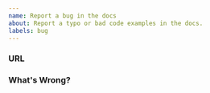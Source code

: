 ```yaml
---
name: Report a bug in the docs
about: Report a typo or bad code examples in the docs.
labels: bug
---
```


### URL
<!-- What's the URL of the page with a problem? -->

### What's Wrong?
<!-- What problem did you find? -->